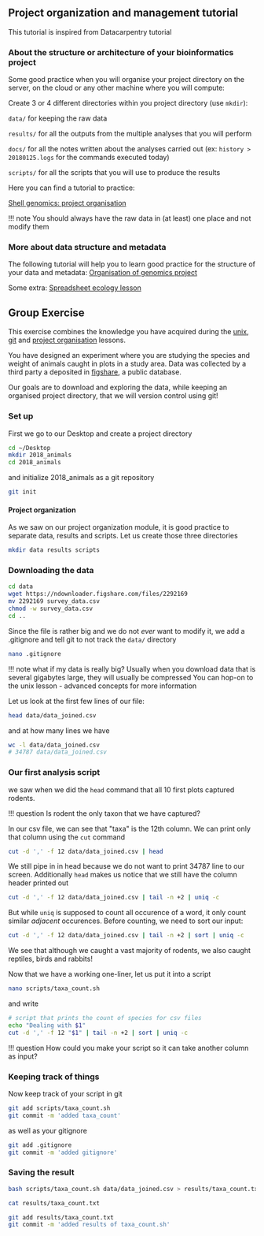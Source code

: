 ## Project organization and management tutorial

This tutorial is inspired from Datacarpentry tutorial

### About the structure or architecture of your bioinformatics project


Some good practice when you will organise your project directory on the server, on the cloud or any other machine where you will compute:

Create 3 or 4 different directories within you project directory (use `mkdir`):

`data/` for keeping the raw data

`results/` for all the outputs from the multiple analyses that you will perform

`docs/` for all the notes written about the analyses carried out (ex: `history > 20180125.logs` for the commands executed today)

`scripts/` for all the scripts that you will use to produce the results


Here you can find a tutorial to practice:

[Shell genomics: project organisation](http://www.datacarpentry.org/shell-genomics/06-organization/)

!!! note
    You should always have the raw data in (at least) one place and not modify them

### More about data structure and metadata

The following tutorial will help you to learn good practice for the structure of your data and metadata:
[Organisation of genomics project](http://www.datacarpentry.org/organization-genomics/)


Some extra:
[Spreadsheet ecology lesson](http://www.datacarpentry.org/spreadsheet-ecology-lesson/)

## Group Exercise

This exercise combines the knowledge you have acquired during the [unix](unix), [git](git) and [project organisation](project_org) lessons.

You have designed an experiment where you are studying the species and weight of animals caught in plots in a study area.
Data was collected by a third party a deposited in [figshare](https://figshare.com/articles/Portal_Project_Teaching_Database/1314459), a public database.

Our goals are to download and exploring the data, while keeping an organised project directory, that we will version control using git!

### Set up

First we go to our Desktop and create a project directory

```bash
cd ~/Desktop
mkdir 2018_animals
cd 2018_animals
```

and initialize 2018_animals as a git repository

```bash
git init
```

#### Project organization

As we saw on our project organization module, it is good practice to separate data, results and scripts.
Let us create those three directories

```bash
mkdir data results scripts
```

### Downloading the data

```bash
cd data
wget https://ndownloader.figshare.com/files/2292169
mv 2292169 survey_data.csv
chmod -w survey_data.csv
cd ..
```

Since the file is rather big and we do not *ever* want to modify it, we add a .gitignore and tell git to not track the `data/`
directory

```bash
nano .gitignore
```

!!! note
    what if my data is really big?
    Usually when you download data that is several gigabytes large, they will usually be compressed
    You can hop-on to the unix lesson - advanced concepts for more information

Let us look at the first few lines of our file:

```bash
head data/data_joined.csv
```

and at how many lines we have

```bash
wc -l data/data_joined.csv
# 34787 data/data_joined.csv
```

### Our first analysis script

we saw when we did the `head` command that all 10 first plots captured rodents.

!!! question
    Is rodent the only taxon that we have captured?

In our csv file, we can see that "taxa" is the 12th column.
We can print only that column using the `cut` command

```bash
cut -d ',' -f 12 data/data_joined.csv | head
```

We still pipe in in head because we do not want to print 34787 line to our screen.
Additionally `head` makes us notice that we still have the column header printed out

```bash
cut -d ',' -f 12 data/data_joined.csv | tail -n +2 | uniq -c
```

But while `uniq` is supposed to count all occurence of a word, it only count similar *adjacent* occurences.
Before counting, we need to sort our input:

```bash
cut -d ',' -f 12 data/data_joined.csv | tail -n +2 | sort | uniq -c
```

We see that although we caught a vast majority of rodents, we also caught reptiles, birds and rabbits!

Now that we have a working one-liner, let us put it into a script

```bash
nano scripts/taxa_count.sh
```

and write

```bash
# script that prints the count of species for csv files
echo "Dealing with $1"
cut -d ',' -f 12 "$1" | tail -n +2 | sort | uniq -c
```

!!! question
    How could you make your script so it can take another column as input?

### Keeping track of things

Now keep track of your script in git

```bash
git add scripts/taxa_count.sh
git commit -m 'added taxa_count'
```

as well as your gitignore

```bash
git add .gitignore
git commit -m 'added gitignore'
```

### Saving the result

```bash
bash scripts/taxa_count.sh data/data_joined.csv > results/taxa_count.txt
```

```bash
cat results/taxa_count.txt
```

```bash
git add results/taxa_count.txt
git commit -m 'added results of taxa_count.sh'
```
